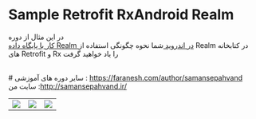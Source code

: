 # Sample Retrofit RxAndroid Realm 


در این مثال از دوره  
<a href="https://faranesh.com/programming/19225-complete-tutorial-on-working-with-realm-database-in-android" >
کار با پایگاه داده Realm در اندروید
</a>
شما نحوه چگونگی استفاده از Realm در کتابخانه های Retrofit و Rx را یاد خواهید گرفت
<table>
<tr>
<td><img src="http://s11.picofile.com/file/8407163726/PIC1.png"></td>
<td><img src="http://s10.picofile.com/file/8407163692/pic2.png"></td>
<td><img src="http://s10.picofile.com/file/8407163718/pic3.png"></td>
</tr>


<br> 
# سایر دوره های آموزشی :
<a href="https://faranesh.com/author/samansepahvand">https://faranesh.com/author/samansepahvand</A>
<BR>
  سایت من :<a href="http://samansepahvand.ir/">http://samansepahvand.ir/</A>

